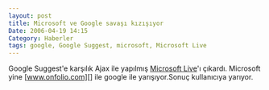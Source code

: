 ```yaml
---
layout: post
title: Microsoft ve Google savaşı kızışıyor
Date: 2006-04-19 14:15
Category: Haberler
tags: google, Google Suggest, microsoft, Microsoft Live
---
```


Google Suggest'e karşılık Ajax ile yapılmış [Microsoft Live][]'ı
çıkardı. Microsoft yine [www.onfolio.com][] ile google ile
yarışıyor.Sonuç kullanıcıya yarıyor.

  [Microsoft Live]: http://www.live.com
  [www.onfolio.com]: http://www.onfolio.com
